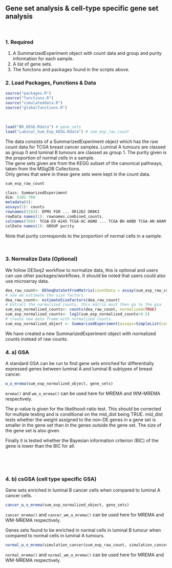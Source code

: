 ## Gene set analysis & cell-type specific gene set analysis
&nbsp;
### 1. Required
1. A SummarizedExperiment object with count data and group and purity information for each sample.
2. A list of gene sets.
3. The functons and packages found in the scripts above. 



### 2. Load Packages, Functions & Data
```R 
source("packages.R")
source("functions.R")
source("simulateddata.R")
source("globalfunctions.R")
```

&nbsp;

```R
load("BR_KEGG.Rdata") # gene_sets
load("Luminal_Sum_Exp_KEGG.Rdata") # sum_exp_raw_count
```

The data consists of a SummarizedExperiment object which has the raw count data for TCGA breast cancer samples. Luminal A tumours are classed as group 0 and luminal B tumours are classed as group 1. The purity given is the proportion of normal cells in a sample.  
The gene sets given are from the KEGG subset of the canonical pathways, taken from the MSigDB Collections.  
Only genes that were in these gene sets were kept in the count data. 

```R
sum_exp_raw_count
```
```R
class: SummarizedExperiment 
dim: 5102 760 
metadata(0):
assays(1): counts
rownames(5102): DPM1 FGR ... OR12D2 OR8K3
rowData names(1): rownames.combined_counts.
colnames(760): TCGA-E9-A245 TCGA-AC-A6NO ... TCGA-BH-A0BD TCGA-AN-A0AM
colData names(2): GROUP purity
```
Note that purity corresponds to the proportion of normal cells in a sample.



&nbsp;

### 3. Normalize Data (Optional)
We follow DESeq2 workflow to normalize data, this is optional and users can use other packages/workflows. It should be noted that users could also use microarray data.

```R
dea_raw_count<- DESeqDataSetFromMatrix(countData = assay(sum_exp_raw_count), colData = colData(sum_exp_raw_count), design = ~ GROUP)
# now we estimate the size factors
dea_raw_count<- estimateSizeFactors(dea_raw_count)
# Extract the normalized counts, this matrix must then go to the gsa
sum_exp_normalized_counts<- counts(dea_raw_count, normalized=TRUE)
sum_exp_normalized_counts<- log2(sum_exp_normalized_counts+0.5)
# create new data frame with normalized counts.
sum_exp_normalized_object <- SummarizedExperiment(assays=SimpleList(counts=sum_exp_normalized_counts), colData=colData(sum_exp_raw_count), rowData=DataFrame(rownames(sum_exp_normalized_counts)))
```
We have created a new SummarizedExperiment object with normalized counts instead of raw counts.

### 4. a) GSA

A standard GSA can be run to find gene sets enriched for differentially expressed genes between luminal A and luminal B subtypes of breast cancer. 
```R
w_o_mrema(sum_exp_normalized_object, gene_sets)
```

`mrema()` and `wm_o_mrema()` can be used here for MREMA and WM-MREMA respectively. 

The p-value is given for the likelihood-ratio test. This should be corrected for multiple testing and is conditional on the mid_dist being TRUE. mid_dist tests whether the weight assigned to the non-DE genes in a gene set is smaller in the gene set than in the genes outside the gene set.
The size of the gene set is also given.

Finally it is tested whether the Bayesian information criterion (BIC) of the gene is lower than the BIC for all.


&nbsp;

&nbsp;

### 4. b) csGSA (cell type specific GSA)

Gene sets enriched in luminal B cancer cells when compared to luminal A cancer cells.

```R
cancer_w_o_mrema(sum_exp_normalized_object, gene_sets)
```
`cancer_mrema()` and `cancer_wm_o_mrema()` can be used here for MREMA and WM-MREMA respectively.
&nbsp;

Genes sets found to be enriched in normal cells in luminal B tumour when compared to normal cells in luminal A tumours.

```R
normal_w_o_mrema(simulation_cancer$sum_exp_raw_count, simulation_cancer$raw.gs)
```

`normal_mrema()` and `normal_wm_o_mrema()` can be used here for MREMA and WM-MREMA respectively.




